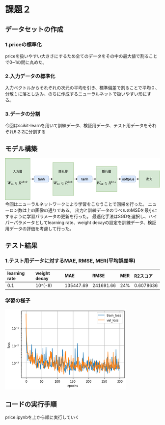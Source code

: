 # 課題２

## データセットの作成

### 1.priceの標準化
priceを扱いやすい大きさにするため全てのデータをその中の最大値で割ることで0~1の間に丸めた。
### 2.入力データの標準化
入力ベクトルからそれぞれの次元の平均を引き、標準偏差で割ることで平均０、分散１に落とし込み、のちに作成するニューラルネットで扱いやすい形にする。
### 3.データの分割
今回はscikit-learnを用いて訓練データ、検証用データ、テスト用データをそれぞれ6:2:2に分割する

## モデル構築
![model](https://github.com/Jumpei-Fujita/kadai2/blob/master/dentsu_neuralnet.png)<br>
今回はニューラルネットワークにより学習をこなうことで回帰を行った。
ニューロン数は上の画像の通りである。
出力と訓練データのラベルのMSEを最小にするように学習パラメータの更新を行った。
最適化手法はSGDを選択し、ハイパーパラメータとしてlearning rate、weight decayの設定を訓練データ、検証用データの評価を考慮して行った。

## テスト結果
### 1.テスト用データに対するMAE, RMSE, MER(平均誤差率)
|learning rate|weight decay|MAE|RMSE|MER|R2スコア|
|:--|:--|:--|:--|:--|:--|
|0.1|10^(-8)|135447.69|241691.66|24%|0.6078636|
### 学習の様子
![model](https://github.com/Jumpei-Fujita/kadai2/blob/master/glaph.png)

## コードの実行手順
price.ipynbを上から順に実行していく


